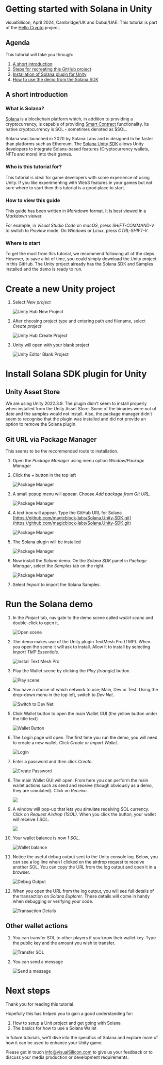# Getting started with Solana in Unity

visualSilicon, April 2024, Cambridge/UK and Dubai/UAE. This tutorial is part of the [Hello Crypto](https://github.com/visualsilicon/hello-crypto) project.

## Agenda

This tutorial will take you through:

1. [A short introduction](#a-short-introduction)
1. [Steps for recreating this GitHub project](#create-a-new-unity-project)
1. [Installation of Solana plugin for Unity](#install-solana-sdk-plugin-for-unity)
1. [How to use the demo from the Solana SDK](#run-the-solana-demo)

## A short introduction
### What is Solana?

[Solana](https://en.wikipedia.org/wiki/Solana_(blockchain_platform)) is a blockchain platform which, in addition to providing a cryptocurrency, is capable of providing [Smart Contract](https://en.wikipedia.org/wiki/Smart_contract) functionality. Its native cryptocurrency is SOL - sometimes denoted as $SOL.

Solana was launched in 2020 by Solana Labs and is designed to be faster than platforms such as Ethereum. The [Solana Unity SDK](https://github.com/magicblock-labs/Solana.Unity-SDK.git) allows Unity developers to integrate Solana-based features (Cryptocurrency wallets, NFTs and more) into their games.

### Who is this tutorial for?

This tutorial is ideal for game developers with some experience of using Unity. If you like experimenting with Web3 features in your games but not sure where to start then this tutorial is a good place to start.

### How to view this guide

This guide has been written in _Markdown_ format. It is best viewed in a _Markdown_ viewer.

For example, in _Visual Studio Code_ on _macOS_, press _SHIFT-COMMAND-V_ to switch to _Preview_ mode. On _Windows_ or _Linux_, press _CTRL-SHIFT-V_.

### Where to start

To get the most from this tutorial, we recommend following all of the steps. However, to save a lot of time, you could simply download the Unity project in this GitHub. The Unity project already has the Solana SDK and Samples installed and the demo is ready to run.

# Create a new Unity project

1. Select _New project_

    ![Unity Hub New Project](Screenshots/0001-new-project.png "New project")

1. After choosing project type and entering path and filename, select _Create project_

    ![Unity Hub Create Project](Screenshots/0002-create-project.png "Create project")

1. Unity will open with your blank project

    ![Unity Editor Blank Project](Screenshots/0003-empty-project-first-launch.png "Blank project")

# Install Solana SDK plugin for Unity

## Unity Asset Store

We are using Unity 2022.3.9. The plugin didn't seem to install properly when installed from the Unity Asset Store. Some of the binaries were out of date and the samples would not install. Also, the package manager didn't seem to recognise that the plugin was installed and did not provide an option to remove the Solana plugin.

## Git URL via Package Manager

This seems to be the recommended route to installation.

1. Open the _Package Manager_ using menu option _Window/Package Manager_

1. Click the _+_ button in the top left

    ![Package Manager](Screenshots/0004-open-package-manager.png "Package Manager")

1. A small popup menu will appear. Choose _Add package from Git URL_.

    ![Package Manager](Screenshots/0005-add-package-using-git-url.png "Add package using Git URL")

1. A text box will appear. Type the GitHub URL for Solana [https://github.com/magicblock-labs/Solana.Unity-SDK.git](https://github.com/magicblock-labs/Solana.Unity-SDK.git)

    ![Package Manager](Screenshots/0006-paste-url-and-click-add.png "Enter URL")

1. The Solana plugin will be installed

    ![Package Manager](Screenshots/0007-solana-plugin-in-package-manager.png "Solana has been installed")

1. Now install the _Solana_ demo. On the _Solana SDK_ panel in _Package Manager_, select the _Samples_ tab on the right.

    ![Package Manager](Screenshots/0008-solana-samples-click-import.png "Solana Samples tab")

1. Select _Import_ to import the Solana Samples.

# Run the Solana demo

1. In the _Project_ tab, navigate to the demo scene called _wallet scene_ and double-click to open it.

    ![Open scene](Screenshots/0009-open-sample-wallet-scene.png "Open Wallet Scene")

1. The demo makes use of the Unity plugin TextMesh Pro (TMP). When you open the scene it will ask to install. Allow it to install by selecting _Import TMP Essentials_.

    ![Install Text Mesh Pro](Screenshots/0010-install-tmp.png "Install TMP")

1. Play the Wallet scene by clicking the _Play (triangle)_ button.

    ![Play scene](Screenshots/0011-run-sample-wallet-scene.png "Play Scene")

1. You have a choice of which network to use; Main, Dev or Test. Using the drop-down menu in the top left, switch to _Dev Net_.

    ![Switch to Dev Net](Screenshots/0012-switch-to-dev-net.png "Switch to Dev Net")

1. Click Wallet button to open the main Wallet GUI (the yellow button under the title text)

    ![Wallet Button](Screenshots/0013-click-wallet-button.png "Click the Wallet Button")

1. The _Login_ page will open. The first time you run the demo, you will need to create a new wallet. Click _Create or Import Wallet_.

    ![Login](Screenshots/0014-sign-in-screen.png "Login")

1. Enter a password and then click _Create_.

    ![Create Password](Screenshots/0015-create-wallet-choose-password-click-create.png "Create Password")

1. The main Wallet GUI will open. From here you can perform the main wallet actions such as send and receive (though obviously as a demo, they are simulated). Click on _Receive_.

    ![](Screenshots/0016-wallet-screen.png "")

1. A window will pop-up that lets you simulate receiving SOL currency. Click on _Request Airdrop (1SOL)_. When you click the button, your wallet will receive _1 SOL_.

    ![](Screenshots/0018-dev-net-receive-click-airdrop.png "")

1. Your wallet balance is now _1 SOL_.

    ![Wallet balance](Screenshots/0019-wallet-with-1SOL.png "Wallet with 1 SOL")

1. Notice the useful debug output sent to the Unity console log. Below, you can see a log line when I clicked on the airdrop request to receive another SOL. You can copy the URL from the log output and open it in a browser.

    ![Debug Output](Screenshots/0022-airdrop-url-in-console-log.png "Debug Output showing Wallet with 2 SOL")

1. When you open the URL from the log output, you will see full details of the transaction on _Solana Explorer_. These details will come in handy when debugging or verifying your code.

    ![Transaction Details](Screenshots/0023-transaction-on-solana-explorer.png "Transaction Details on Solana Explorer")


## Other wallet actions

1. You can transfer SOL to other players if you know their wallet key. Type the public key and the amount you wish to transfer.

    ![Transfer SOL](Screenshots/0020-transfer-sol.png "Transfer SOL to another player")

1. You can send a message

    ![Send a message](Screenshots/0021-send-signed-message.png "Send a message")


# Next steps

Thank you for reading this tutorial.

Hopefully this has helped you to gain a good understanding for:

1. How to setup a Unit project and get going with Solana
1. The basics for how to use a Solana Wallet

In future tutorials, we'll dive into the specifics of Solana and explore more of how it can be used to enhance your Unity game.

Please get in touch [info@visualSilicon.com](mailto:info@visualsilicon.com) to give us your feedback or to discuss your media production or development requirements.
